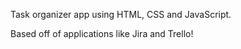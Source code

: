 Task organizer app using HTML, CSS and JavaScript. 

Based off of applications like Jira and Trello! 